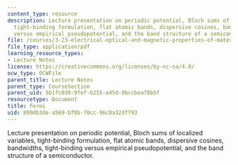 ```yaml
---
content_type: resource
description: Lecture presentation on periodic potential, Bloch sums of localized variables,
  tight-binding formulation, flat atomic bands, dispersive cosines, bandwidths, tight-binding
  versus empirical pseudopotential, and the band structure of a semiconductor.
file: /courses/3-23-electrical-optical-and-magnetic-properties-of-materials-fall-2007/899db3dea569bf0b70cc96c0a32df793_lec11.pdf
file_type: application/pdf
learning_resource_types:
- Lecture Notes
license: https://creativecommons.org/licenses/by-nc-sa/4.0/
ocw_type: OCWFile
parent_title: Lecture Notes
parent_type: CourseSection
parent_uid: 5b1fc039-9fef-b255-e45d-0bccbea70b5f
resourcetype: Document
title: Fermi
uid: 899db3de-a569-bf0b-70cc-96c0a32df793
---
```

Lecture presentation on periodic potential, Bloch sums of localized variables, tight-binding formulation, flat atomic bands, dispersive cosines, bandwidths, tight-binding versus empirical pseudopotential, and the band structure of a semiconductor.